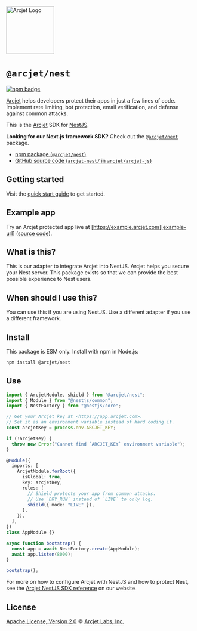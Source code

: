 <a href="https://arcjet.com" target="_arcjet-home">
  <picture>
    <source media="(prefers-color-scheme: dark)" srcset="https://arcjet.com/logo/arcjet-dark-lockup-voyage-horizontal.svg">
    <img src="https://arcjet.com/logo/arcjet-light-lockup-voyage-horizontal.svg" alt="Arcjet Logo" height="128" width="auto">
  </picture>
</a>

# `@arcjet/nest`

<p>
  <a href="https://www.npmjs.com/package/@arcjet/nest">
    <picture>
      <source media="(prefers-color-scheme: dark)" srcset="https://img.shields.io/npm/v/%40arcjet%2Fnest?style=flat-square&label=%E2%9C%A6Aj&labelColor=000000&color=5C5866">
      <img alt="npm badge" src="https://img.shields.io/npm/v/%40arcjet%2Fnest?style=flat-square&label=%E2%9C%A6Aj&labelColor=ECE6F0&color=ECE6F0">
    </picture>
  </a>
</p>

[Arcjet][arcjet] helps developers protect their apps in just a few lines of
code. Implement rate limiting, bot protection, email verification, and defense
against common attacks.

This is the [Arcjet][arcjet] SDK for [NestJS][nest-js].

**Looking for our Next.js framework SDK?** Check out the
[`@arcjet/next`][alt-sdk] package.

- [npm package (`@arcjet/nest`)](https://www.npmjs.com/package/@arcjet/nest)
- [GitHub source code (`arcjet-nest/` in `arcjet/arcjet-js`)](https://github.com/arcjet/arcjet-js/tree/main/arcjet-nest)

## Getting started

Visit the [quick start guide][quick-start] to get started.

## Example app

Try an Arcjet protected app live at [https://example.arcjet.com][example-url]
([source code][example-source]).

## What is this?

This is our adapter to integrate Arcjet into NestJS.
Arcjet helps you secure your Nest server.
This package exists so that we can provide the best possible experience to
Nest users.

## When should I use this?

You can use this if you are using NestJS.
Use a different adapter if you use a different framework.

<!-- TODO(@wooorm-arcjet): link `adapters` above when the main repo is up to date. -->

## Install

This package is ESM only.
Install with npm in Node.js:

```sh
npm install @arcjet/nest
```

## Use

```ts
import { ArcjetModule, shield } from "@arcjet/nest";
import { Module } from "@nestjs/common";
import { NestFactory } from "@nestjs/core";

// Get your Arcjet key at <https://app.arcjet.com>.
// Set it as an environment variable instead of hard coding it.
const arcjetKey = process.env.ARCJET_KEY;

if (!arcjetKey) {
  throw new Error("Cannot find `ARCJET_KEY` environment variable");
}

@Module({
  imports: [
    ArcjetModule.forRoot({
      isGlobal: true,
      key: arcjetKey,
      rules: [
        // Shield protects your app from common attacks.
        // Use `DRY_RUN` instead of `LIVE` to only log.
        shield({ mode: "LIVE" }),
      ],
    }),
  ],
})
class AppModule {}

async function bootstrap() {
  const app = await NestFactory.create(AppModule);
  await app.listen(8000);
}

bootstrap();
```

For more on how to configure Arcjet with NestJS and how to protect Nest,
see the [Arcjet NestJS SDK reference][arcjet-reference-nest] on our website.

## License

[Apache License, Version 2.0][apache-license] © [Arcjet Labs, Inc.][arcjet]

[arcjet-reference-nest]: https://docs.arcjet.com/reference/nestjs
[arcjet]: https://arcjet.com
[nest-js]: https://nestjs.com/
[alt-sdk]: https://www.npmjs.com/package/@arcjet/next
[example-url]: https://example.arcjet.com
[quick-start]: https://docs.arcjet.com/get-started/nestjs
[example-source]: https://github.com/arcjet/arcjet-js-example
[apache-license]: http://www.apache.org/licenses/LICENSE-2.0
